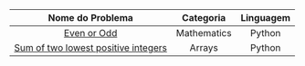  Nome do Problema | Categoria | Linguagem
|     :---:      |     :---:      |     :---:      |  
[Even or Odd](https://www.codewars.com/kata/53da3dbb4a5168369a0000fe/python) | Mathematics | Python
[Sum of two lowest positive integers](https://www.urionlinejudge.com.br/judge/pt/problems/view/1001) | Arrays | Python
